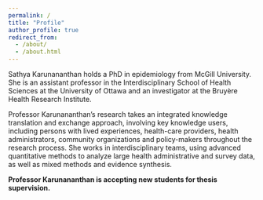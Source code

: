 ```yaml
---
permalink: /
title: "Profile"
author_profile: true
redirect_from: 
  - /about/
  - /about.html
---
```




Sathya Karunananthan holds a PhD in epidemiology from McGill University. She is an assistant professor in the Interdisciplinary School of Health Sciences at the University of Ottawa and an investigator at the Bruyère Health Research Institute.

Professor Karunananthan’s research takes an integrated knowledge translation and exchange approach, involving key knowledge users, including persons with lived experiences, health-care providers, health administrators, community organizations and policy-makers throughout the research process. She works in interdisciplinary teams, using advanced quantitative methods to analyze large health administrative and survey data, as well as mixed methods and evidence synthesis.

**Professor Karunananthan is accepting new students for thesis supervision.**
